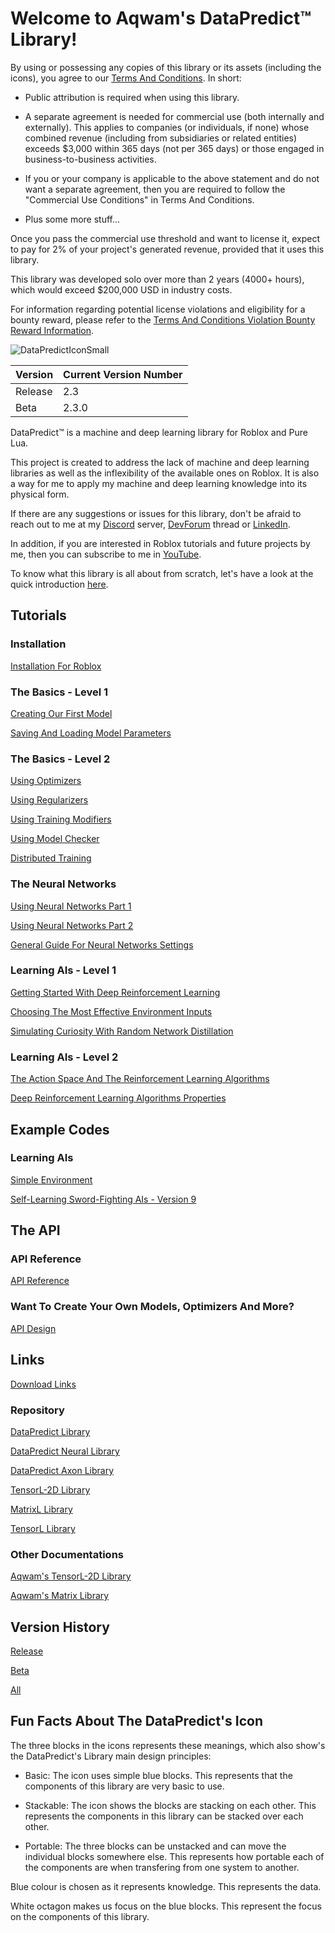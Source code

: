 # Welcome to Aqwam's DataPredict™ Library!

By using or possessing any copies of this library or its assets (including the icons), you agree to our [Terms And Conditions](TermsAndConditions.md). In short:

* Public attribution is required when using this library.

* A separate agreement is needed for commercial use (both internally and externally). This applies to companies (or individuals, if none) whose combined revenue (including from subsidiaries or related entities) exceeds $3,000 within 365 days (not per 365 days) or those engaged in business-to-business activities.

* If you or your company is applicable to the above statement and do not want a separate agreement, then you are required to follow the "Commercial Use Conditions" in Terms And Conditions.

* Plus some more stuff...

Once you pass the commercial use threshold and want to license it, expect to pay for 2% of your project's generated revenue, provided that it uses this library. 

This library was developed solo over more than 2 years (4000+ hours), which would exceed $200,000 USD in industry costs.

For information regarding potential license violations and eligibility for a bounty reward, please refer to the [Terms And Conditions Violation Bounty Reward Information](TermsAndConditionsViolationBountyRewardInformation.md).

![DataPredictIconSmall](https://github.com/AqwamCreates/DataPredict/assets/67371914/1122cce4-747b-4054-88f0-2685414b0d73)

| Version | Current Version Number |
|---------|------------------------|
| Release | 2.3                    |
| Beta    | 2.3.0                  |          

DataPredict™ is a machine and deep learning library for Roblox and Pure Lua.

This project is created to address the lack of machine and deep learning libraries as well as the inflexibility of the available ones on Roblox. It is also a way for me to apply my machine and deep learning knowledge into its physical form.

If there are any suggestions or issues for this library, don't be afraid to reach out to me at my [Discord](https://discord.gg/BAZsynkede) server, [DevForum](https://devforum.roblox.com/t/beta-mdll-machine-and-deep-learning-library-includes-optimizers-retrainable-models-and-more/2196446?u=myoriginsworkshop) thread or [LinkedIn](https://www.linkedin.com/in/aqwam-harish-aiman/).

In addition, if you are interested in Roblox tutorials and future projects by me, then you can subscribe to me in [YouTube](https://www.youtube.com/channel/UCUrwoxv5dufEmbGsxyEUPZw).

To know what this library is all about from scratch, let's have a look at the quick introduction [here](QuickIntroduction.md).

## Tutorials

### Installation

[Installation For Roblox](Tutorials/InstallationForRoblox.md)

### The Basics - Level 1

[Creating Our First Model](Tutorials/CreatingOurFirstModel.md)

[Saving And Loading Model Parameters](Tutorials/SavingAndLoadingModelParameters.md)

### The Basics - Level 2

[Using Optimizers](Tutorials/UsingOptimizers.md)

[Using Regularizers](Tutorials/UsingRegularizers.md)

[Using Training Modifiers](Tutorials/UsingTrainingModifiers.md)

[Using Model Checker](Tutorials/UsingModelChecker.md)

[Distributed Training](Tutorials/DistributedTraining.md)

### The Neural Networks

[Using Neural Networks Part 1](Tutorials/UsingNeuralNetworksPart1.md)

[Using Neural Networks Part 2](Tutorials/UsingNeuralNetworksPart2.md)

[General Guide For Neural Networks Settings](Tutorials/GeneralGuideForNeuralNetworksSettings.md)

### Learning AIs - Level 1

[Getting Started With Deep Reinforcement Learning](Tutorials/GettingStartedWithDeepReinforcementLearning.md)

[Choosing The Most Effective Environment Inputs](Tutorials/ChoosingTheMostEffectiveEnvironmentInputs.md)

[Simulating Curiosity With Random Network Distillation](Tutorials/SimulatingCuriosityWithRandomNetworkDistillation.md)

### Learning AIs - Level 2

[The Action Space And The Reinforcement Learning Algorithms](Tutorials/TheActionSpaceAndTheReinforcementLearningAlgorithms.md)

[Deep Reinforcement Learning Algorithms Properties](Tutorials/DeepReinforcementLearningAlgorithmsProperties.md)

## Example Codes

### Learning AIs

[Simple Environment](https://github.com/AqwamCreates/DataPredict-Tutorials-Source-Codes/tree/main/How%20To%20Create%20Neural%20Networks%20With%20Reinforcement%20Learning%20For%20Roblox)

[Self-Learning Sword-Fighting AIs - Version 9](https://github.com/AqwamCreates/DataPredict-Tutorials-Source-Codes/tree/main/Self-Learning%20Sword-Fighting%20AIs%20Version%209)

## The API

### API Reference

[API Reference](API.md)

### Want To Create Your Own Models, Optimizers And More?

[API Design](APIDesign.md)

## Links

[Download Links](DownloadLinks.md)

### Repository

[DataPredict Library](https://github.com/AqwamCreates/DataPredict)

[DataPredict Neural Library](https://github.com/AqwamCreates/DataPredict-Neural)

[DataPredict Axon Library](https://github.com/AqwamCreates/DataPredict-Axon)

[TensorL-2D Library](https://github.com/AqwamCreates/TensorL-2D)

[MatrixL Library](https://github.com/AqwamCreates/MatrixL)

[TensorL Library](https://github.com/AqwamCreates/TensorL)

### Other Documentations

[Aqwam's TensorL-2D Library](https://aqwamcreates.github.io/TensorL-2D/)

[Aqwam's Matrix Library](https://aqwamcreates.github.io/MatrixL/)

## Version History

[Release](VersionHistory/ReleaseVersionHistory.md)

[Beta](VersionHistory/BetaVersionHistory.md)

[All](VersionHistory/AllVersionsHistory.md)

## Fun Facts About The DataPredict's Icon

The three blocks in the icons represents these meanings, which also show's the DataPredict's Library main design principles:

 * Basic: The icon uses simple blue blocks. This represents that the components of this library are very basic to use.

 * Stackable: The icon shows the blocks are stacking on each other. This represents the components in this library can be stacked over each other.

 * Portable: The three blocks can be unstacked and can move the individual blocks somewhere else. This represents how portable each of the components are when transfering from one system to another.

 Blue colour is chosen as it represents knowledge. This represents the data.

White octagon makes us focus on the blue blocks. This represent the focus on the components of this library.
